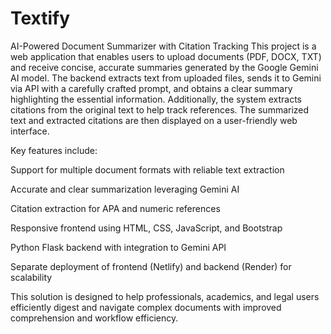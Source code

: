 # Textify
AI-Powered Document Summarizer with Citation Tracking
This project is a web application that enables users to upload documents (PDF, DOCX, TXT) and receive concise, accurate summaries generated by the Google Gemini AI model. The backend extracts text from uploaded files, sends it to Gemini via API with a carefully crafted prompt, and obtains a clear summary highlighting the essential information. Additionally, the system extracts citations from the original text to help track references. The summarized text and extracted citations are then displayed on a user-friendly web interface.

Key features include:

Support for multiple document formats with reliable text extraction

Accurate and clear summarization leveraging Gemini AI

Citation extraction for APA and numeric references

Responsive frontend using HTML, CSS, JavaScript, and Bootstrap

Python Flask backend with integration to Gemini API

Separate deployment of frontend (Netlify) and backend (Render) for scalability

This solution is designed to help professionals, academics, and legal users efficiently digest and navigate complex documents with improved comprehension and workflow efficiency.
